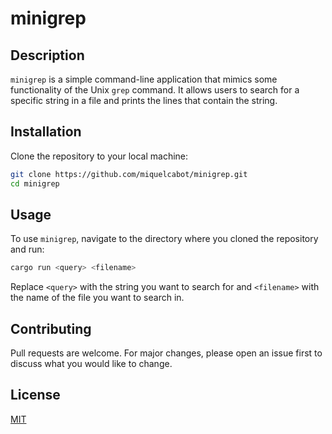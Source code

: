 # minigrep

## Description

`minigrep` is a simple command-line application that mimics some functionality of the Unix `grep` command. It allows users to search for a specific string in a file and prints the lines that contain the string.

## Installation

Clone the repository to your local machine:

```bash
git clone https://github.com/miquelcabot/minigrep.git
cd minigrep
```

## Usage
To use `minigrep`, navigate to the directory where you cloned the repository and run:

```bash
cargo run <query> <filename>
```

Replace `<query>` with the string you want to search for and `<filename>` with the name of the file you want to search in.

## Contributing

Pull requests are welcome. For major changes, please open an issue first to discuss what you would like to change.

## License

[MIT](https://choosealicense.com/licenses/mit/)
